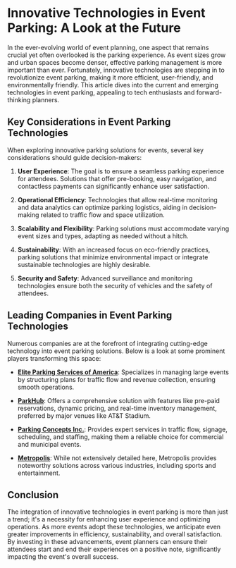 # Innovative Technologies in Event Parking: A Look at the Future

In the ever-evolving world of event planning, one aspect that remains crucial yet often overlooked is the parking experience. As event sizes grow and urban spaces become denser, effective parking management is more important than ever. Fortunately, innovative technologies are stepping in to revolutionize event parking, making it more efficient, user-friendly, and environmentally friendly. This article dives into the current and emerging technologies in event parking, appealing to tech enthusiasts and forward-thinking planners.

## Key Considerations in Event Parking Technologies

When exploring innovative parking solutions for events, several key considerations should guide decision-makers:

1. **User Experience**: The goal is to ensure a seamless parking experience for attendees. Solutions that offer pre-booking, easy navigation, and contactless payments can significantly enhance user satisfaction.

2. **Operational Efficiency**: Technologies that allow real-time monitoring and data analytics can optimize parking logistics, aiding in decision-making related to traffic flow and space utilization.

3. **Scalability and Flexibility**: Parking solutions must accommodate varying event sizes and types, adapting as needed without a hitch.

4. **Sustainability**: With an increased focus on eco-friendly practices, parking solutions that minimize environmental impact or integrate sustainable technologies are highly desirable.

5. **Security and Safety**: Advanced surveillance and monitoring technologies ensure both the security of vehicles and the safety of attendees.

## Leading Companies in Event Parking Technologies

Numerous companies are at the forefront of integrating cutting-edge technology into event parking solutions. Below is a look at some prominent players transforming this space:

- **[Elite Parking Services of America](/dir/elite_parking_services_of_america)**: Specializes in managing large events by structuring plans for traffic flow and revenue collection, ensuring smooth operations.

- **[ParkHub](/dir/parkhub)**: Offers a comprehensive solution with features like pre-paid reservations, dynamic pricing, and real-time inventory management, preferred by major venues like AT&T Stadium.

- **[Parking Concepts Inc.](/dir/parking_concepts_inc)**: Provides expert services in traffic flow, signage, scheduling, and staffing, making them a reliable choice for commercial and municipal events.

- **[Metropolis](/dir/metropolis)**: While not extensively detailed here, Metropolis provides noteworthy solutions across various industries, including sports and entertainment.

## Conclusion

The integration of innovative technologies in event parking is more than just a trend; it's a necessity for enhancing user experience and optimizing operations. As more events adopt these technologies, we anticipate even greater improvements in efficiency, sustainability, and overall satisfaction. By investing in these advancements, event planners can ensure their attendees start and end their experiences on a positive note, significantly impacting the event's overall success.